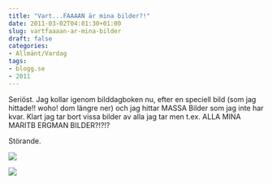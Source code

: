 ```yaml
---
title: "Vart...FAAAAN är mina bilder?!"
date: 2011-03-02T04:01:30+01:00
slug: vartfaaaan-ar-mina-bilder
draft: false
categories:
- Allmänt/Vardag
tags:
- blogg.se
- 2011
---
```

Seriöst. Jag kollar igenom bilddagboken nu, efter en speciell bild (som jag hittade!! woho! dom längre ner) och jag hittar MASSA Bilder som jag inte har kvar. Klart jag tar bort vissa bilder av alla jag tar men t.ex. ALLA MINA MARITB ERGMAN BILDER?!?!?  
  
Störande.  
  
![](/assets/images/blogg.se/11083_1160217836_135377270.jpg)  
  
  
![](https://cdn1.cdnme.se/cdn/9-1/701517/images/2011/69044_1160217926_135377273.jpg)